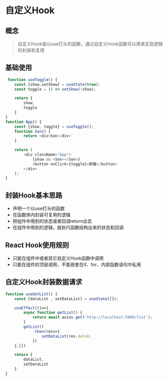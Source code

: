 # 自定义Hook

## 概念

> 自定义Hook是以use打头的函数，通过自定义Hook函数可以用来实现逻辑的封装和复用

## 基础使用

```javascript
 function useToggle() {
    const [show,setShow] = useState(true);
    const toggle = () => setShow(!show);

    return {
        show,
        toggle
    }
}
function App() {
    const {show, toggle} = useToggle();
    function Son() {
        return <div>Son</div>
    }

    return (
        <div className="App">
            {show && <Son></Son>}
            <button onClick={toggle}>卸载</button>
        </div>
    );
}
```


## 封装Hook基本思路

- 声明一个以use打头的函数
- 在函数体内封装可复用的逻辑
- 把组件中用到的状态或者回调return出去
- 在组件中用到的逻辑，就执行函数结构出来的状态和回调


## React Hook使用规则
- 只能在组件中或者其它自定义Hook函数中调用
- 只能在组件的顶层调用，不能嵌套在if、for、内部函数语句中私用


## 自定义Hook封装数据请求

```javascript
function useGetList() {
    const [dataList , setDataList] = useState([]);

    useEffect(()=>{
        async function getList() {
            return await axios.get('http://localhost:5000/list');
        }
        getList()
            .then(res=>{
                setDataList(res.data);
            })
    },[])

    return {
        dataList,
        setDataList
    }
}
```
